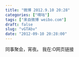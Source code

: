 ```yaml
---
title: "微博 2012.9.10 20:28"
categories: ["嘀咕"]
tags: ["来自微博 weibo.com"]
draft: false
slug: "vGTAbv"
date: "2012-09-10 20:28:00"
---
```


<p>同事聚会，宵夜。 我在:O网页链接 ​​​​</p>
